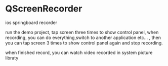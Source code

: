 # QScreenRecorder
ios springboard recorder

run the demo project, tap screen three times to show control panel, when recording, you can do everything,switch to another application etc... , then you can tap screen 3 times to show control panel again and stop recording.

when finished record, you can watch video recorded in system picture libraty
